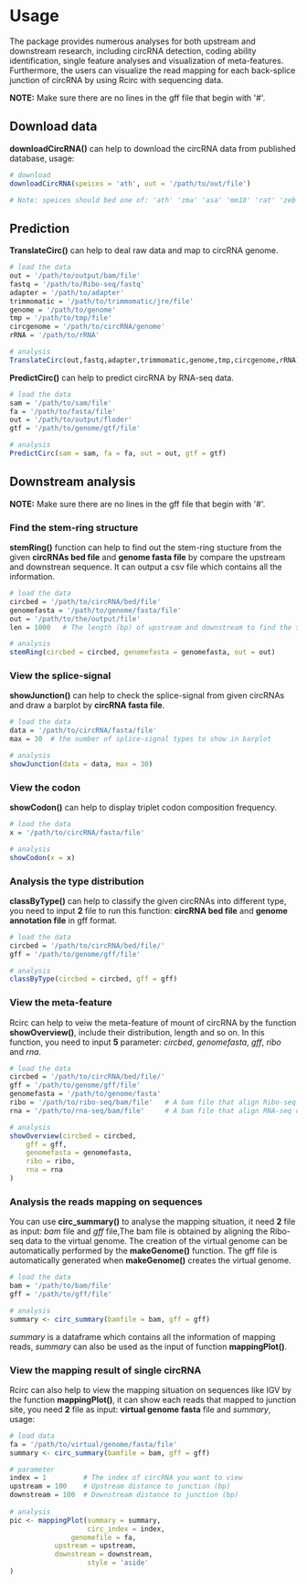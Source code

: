 # Usage
The package provides numerous analyses for both upstream and downstream research, including circRNA detection, coding ability identification, single feature analyses and visualization of meta-features. Furthermore, the users can visualize the read mapping for each back-splice junction of circRNA by using Rcirc with sequencing data.  

**NOTE:** Make sure there are no lines in the gff file that begin with '#'.

## Download data

**downloadCircRNA()** can help to download the circRNA data from published database, usage:

```R
# download
downloadCircRNA(speices = 'ath', out = '/path/to/out/file') 

# Note: speices should bed one of: 'ath' 'zma' 'asa' 'mm10' 'rat' 'zeb' 'fly' 'worm'.
```
 

## Prediction

**TranslateCirc()** can help to deal raw data and map to circRNA genome.
```R
# load the data
out = '/path/to/output/bam/file'
fastq = '/path/to/Ribo-seq/fastq'
adapter = '/path/to/adapter'
trimmomatic = '/path/to/trimmomatic/jre/file'
genome = '/path/to/genome'
tmp = '/path/to/tmp/file'
circgenome = '/path/to/circRNA/genome'
rRNA = '/path/to/rRNA'

# analysis
TranslateCirc(out,fastq,adapter,trimmomatic,genome,tmp,circgenome,rRNA)
```


**PredictCirc()** can help to predict circRNA by RNA-seq data.

```R
# load the data
sam = '/path/to/sam/file'
fa = '/path/to/fasta/file'
out = '/path/to/output/floder'
gtf = '/path/to/genome/gtf/file'  

# analysis
PredictCirc(sam = sam, fa = fa, out = out, gtf = gtf)

```

## Downstream analysis

**NOTE:** Make sure there are no lines in the gff file that begin with '#'.

### Find the stem-ring structure

**stemRing()** function can help to find out the stem-ring stucture from the given **circRNAs bed file** and **genome fasta file** by compare the upstream and downstrean sequence. It can output a csv file which contains all the information.

```R
# load the data
circbed = '/path/to/circRNA/bed/file'
genomefasta = '/path/to/genome/fasta/file'
out = '/path/to/the/output/file'  
len = 1000   # The length (bp) of upstream and downstream to find the stem-ring structure

# analysis
stemRing(circbed = circbed, genomefasta = genomefasta, out = out)
```

### View the splice-signal
**showJunction()** can help to check the splice-signal from given circRNAs and draw a barplot by **circRNA fasta file**.
```R
# load the data
data = '/path/to/circRNA/fasta/file'  
max = 30  # the number of splice-signal types to show in barplot

# analysis
showJunction(data = data, max = 30)
```

### View the codon
**showCodon()** can help to display triplet codon composition frequency.
```R
# load the data
x = '/path/to/circRNA/fasta/file'  

# analysis
showCodon(x = x)
```


### Analysis the type distribution
**classByType()** can help to classify the given circRNAs into different type, you need to input **2** file to run this function: **circRNA bed file** and **genome annotation file** in gff format.

```R
# load the data
circbed = '/path/to/circRNA/bed/file/'
gff = '/path/to/genome/gff/file'  

# analysis
classByType(circbed = circbed, gff = gff)

```

### View the meta-feature
Rcirc can help to veiw the meta-feature of mount of circRNA by the function **showOverview()**, include their distribution, length and so on. In this function, you need to input **5** parameter: *circbed*, *genomefasta*, *gff*, *ribo* and *rna*.  

```R
# load the data
circbed = '/path/to/circRNA/bed/file/'
gff = '/path/to/genome/gff/file'  
genomefasta = '/path/to/genome/fasta'
ribo = '/path/to/ribo-seq/bam/file'   # A bam file that align Ribo-seq data to genome
rna = '/path/to/rna-seq/bam/file'     # A bam file that align RNA-seq data to genome

# analysis 
showOverview(circbed = circbed,
 	gff = gff,
 	genomefasta = genomefasta,
 	ribo = ribo, 
 	rna = rna
)
```

### Analysis the reads mapping on sequences
You can use **circ_summary()** to analyse the mapping situation, it need **2** file as input: *bam* file and *gff* file,The bam file is obtained by aligning the Ribo-seq data to the virtual genome. The creation of the virtual genome can be automatically performed by the **makeGenome()** function. The gff file is automatically generated when **makeGenome()** creates the virtual genome.   

```R
# load the data
bam = '/path/to/bam/file'
gff = '/path/to/gff/file'  

# analysis 
summary <- circ_summary(bamfile = bam, gff = gff)
```

*summary* is a dataframe which contains all the information of mapping reads, *summary* can also be used as the input of function **mappingPlot()**.

### View the mapping result of single circRNA
Rcirc can also help to view the mapping situation on sequences like IGV by the function **mappingPlot()**, it can show each reads that mapped to junction site, you need **2** file as input: **virtual genome fasta** file and *summary*, usage:  

```R
# load data
fa = '/path/to/virtual/genome/fasta/file'
summary <- circ_summary(bamfile = bam, gff = gff)  

# parameter
index = 1         # The index of circRNA you want to view 
upstream = 100    # Upstream distance to junction (bp)
downstream = 100  # Downstream distance to junction (bp)
  
# analysis  
pic <- mappingPlot(summary = summary,
                   circ_index = index,
 	           genomefile = fa,
		   upstream = upstream,
		   downstream = downstream,
                   style = 'aside'
)
```






